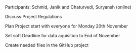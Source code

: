 Participants: Schmid, Janik and Chaturvedi, Suryansh (online)

Discuss Project Regulations

Plan Project start with everyone for Monday 20th November

Set soft Deadline for data aquisition to End of November

Create needed files in the GitHub project